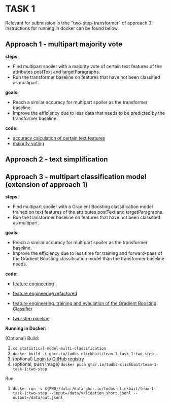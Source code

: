 # TASK 1

Relevant for submission is trhe "two-step-transformer" of approach 3. Instructions for running in docker can be found below.

## Approach 1 - multipart majority vote
**steps:** 
* Find multipart spoiler with a majority vote of certain text features of the attributes postText and targetParagraphs.
* Run the transformer baseline on features that have not been classified as multipart. 

**goals:** 
* Reach a similar accuracy for multipart spoiler as the transformer baseline.
* Improve the efficiency due to less data that needs to be predicted by the transformer baseline.

**code:**
* [accuracy calculation of certain text features](statistical-model-multi-classification/baseline_calculations.ipynb)
* [majority voting](statistical-model-multi-classification/majority_vote.ipynb)

## Approach 2 - text simplification

## Approach 3 - multipart classification model (extension of approach 1)
**steps:**
* Find multipart spoiler with a Gradient Boosting classification model trained on text features of the attributes postText and targetParagraphs.
* Run the transformer baseline on features that have not been classified as multipart.

**goals:**
* Reach a similar accuracy for multipart spoiler as the transformer baseline.
* Improve the efficiency due to less time for training and forward-pass of the Gradient Boosting classification model than the transformer baseline needs.

**code:**
* [feature engineering](statistical-model-multi-classification/multipart_spoiler_detection_model_features.ipynb)

* [feature engineering refactored](statistical-model-multi-classification/multipart_features.py)

* [feature engineering, training and evaulation of the Gradient Boosting Classifier](statistical-model-multi-classification/multipart_spoiler_detection_model.ipynb)

* [two-step pipeline](statistical-model-multi-classification/two-step-transformer.py)

**Running in Docker:**

(Optional) Build:

1. `cd statistical-model-multi-classification`
2. `docker build -t ghcr.io/tudbs-clickbait/team-1-task-1:two-step .`
3. (optional) [Login to GitHub registry ](https://docs.github.com/en/packages/working-with-a-github-packages-registry/working-with-the-container-registry#authenticating-to-the-container-registry)
4. (optional, push image) `docker push ghcr.io/tudbs-clickbait/team-1-task-1:two-step`

Run:

1. `docker run -v ${PWD}/data:/data ghcr.io/tudbs-clickbait/team-1-task-1:two-step --input=/data/validation_short.jsonl --output=/data/out.jsonl`